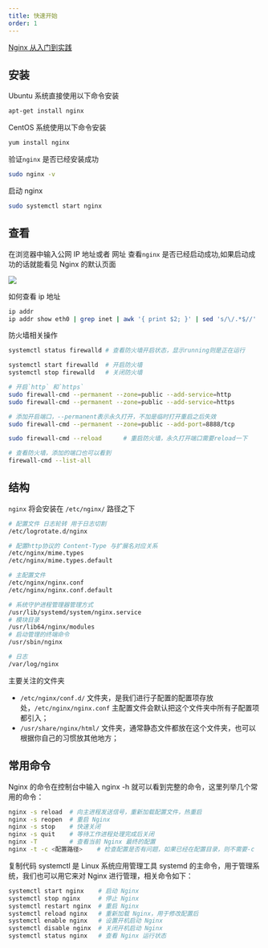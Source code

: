 ```yaml
---
title: 快速开始
order: 1
---
```


[Nginx 从入门到实践](https://juejin.im/post/5ea931866fb9a043815146fb#heading-11)

## 安装

Ubuntu 系统直接使用以下命令安装

```bash
apt-get install nginx
```

CentOS 系统使用以下命令安装

```bash
yum install nginx
```

验证`nginx` 是否已经安装成功

```bash
sudo nginx -v
```

启动 nginx

```bash
sudo systemctl start nginx
```

## 查看

在浏览器中输入公网 IP 地址或者 网址 查看`nginx` 是否已经启动成功,如果启动成功的话就能看见 Nginx 的默认页面

![](https://cy-picgo.oss-cn-hangzhou.aliyuncs.com/nginx-default-page.png)

如何查看 ip 地址

```bash
ip addr
ip addr show eth0 | grep inet | awk '{ print $2; }' | sed 's/\/.*$//'
```

防火墙相关操作

```bash
systemctl status firewalld # 查看防火墙开启状态，显示running则是正在运行

systemctl start firewalld  # 开启防火墙
systemctl stop firewalld   # 关闭防火墙

# 开启`http` 和`https`
sudo firewall-cmd --permanent --zone=public --add-service=http
sudo firewall-cmd --permanent --zone=public --add-service=https

# 添加开启端口，--permanent表示永久打开，不加是临时打开重启之后失效
sudo firewall-cmd --permanent --zone=public --add-port=8888/tcp

sudo firewall-cmd --reload      # 重启防火墙，永久打开端口需要reload一下

# 查看防火墙，添加的端口也可以看到
firewall-cmd --list-all
```

## 结构

`nginx` 将会安装在 `/etc/nginx/` 路径之下

```bash
# 配置文件 日志轮转 用于日志切割
/etc/logrotate.d/nginx

# 配置http协议的 Content-Type 与扩展名对应关系
/etc/nginx/mime.types
/etc/nginx/mime.types.default

# 主配置文件
/etc/nginx/nginx.conf
/etc/nginx/nginx.conf.default

# 系统守护进程管理器管理方式
/usr/lib/systemd/system/nginx.service
# 模块目录
/usr/lib64/nginx/modules
# 启动管理的终端命令
/usr/sbin/nginx

# 日志
/var/log/nginx
```

主要关注的文件夹

- `/etc/nginx/conf.d/` 文件夹，是我们进行子配置的配置项存放处，`/etc/nginx/nginx.conf` 主配置文件会默认把这个文件夹中所有子配置项都引入；
- `/usr/share/nginx/html/` 文件夹，通常静态文件都放在这个文件夹，也可以根据你自己的习惯放其他地方；

## 常用命令

Nginx 的命令在控制台中输入 nginx -h 就可以看到完整的命令，这里列举几个常用的命令：

```bash
nginx -s reload  # 向主进程发送信号，重新加载配置文件，热重启
nginx -s reopen	 # 重启 Nginx
nginx -s stop    # 快速关闭
nginx -s quit    # 等待工作进程处理完成后关闭
nginx -T         # 查看当前 Nginx 最终的配置
nginx -t -c <配置路径>    # 检查配置是否有问题，如果已经在配置目录，则不需要-c
```

复制代码 systemctl 是 Linux 系统应用管理工具 systemd 的主命令，用于管理系统，我们也可以用它来对 Nginx 进行管理，相关命令如下：

```bash
systemctl start nginx    # 启动 Nginx
systemctl stop nginx     # 停止 Nginx
systemctl restart nginx  # 重启 Nginx
systemctl reload nginx   # 重新加载 Nginx，用于修改配置后
systemctl enable nginx   # 设置开机启动 Nginx
systemctl disable nginx  # 关闭开机启动 Nginx
systemctl status nginx   # 查看 Nginx 运行状态
```
